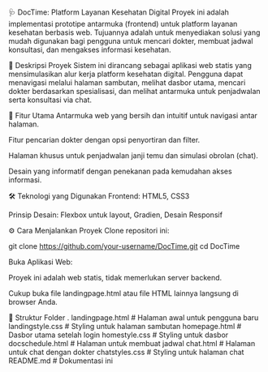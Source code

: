 🩺 DocTime: Platform Layanan Kesehatan Digital
Proyek ini adalah implementasi prototipe antarmuka (frontend) untuk platform layanan kesehatan berbasis web. Tujuannya adalah untuk menyediakan solusi yang mudah digunakan bagi pengguna untuk mencari dokter, membuat jadwal konsultasi, dan mengakses informasi kesehatan.

📝 Deskripsi Proyek
Sistem ini dirancang sebagai aplikasi web statis yang mensimulasikan alur kerja platform kesehatan digital. Pengguna dapat menavigasi melalui halaman sambutan, melihat dasbor utama, mencari dokter berdasarkan spesialisasi, dan melihat antarmuka untuk penjadwalan serta konsultasi via chat.

🚀 Fitur Utama
Antarmuka web yang bersih dan intuitif untuk navigasi antar halaman.

Fitur pencarian dokter dengan opsi penyortiran dan filter.

Halaman khusus untuk penjadwalan janji temu dan simulasi obrolan (chat).

Desain yang informatif dengan penekanan pada kemudahan akses informasi.

🛠️ Teknologi yang Digunakan
Frontend: HTML5, CSS3

Prinsip Desain: Flexbox untuk layout, Gradien, Desain Responsif

⚙️ Cara Menjalankan Proyek
Clone repositori ini:

git clone https://github.com/your-username/DocTime.git
cd DocTime

Buka Aplikasi Web:

Proyek ini adalah web statis, tidak memerlukan server backend.

Cukup buka file landingpage.html atau file HTML lainnya langsung di browser Anda.

📂 Struktur Folder
.
landingpage.html      # Halaman awal untuk pengguna baru
landingstyle.css      # Styling untuk halaman sambutan
homepage.html         # Dasbor utama setelah login
homestyle.css         # Styling untuk dasbor
docschedule.html      # Halaman untuk membuat jadwal
chat.html             # Halaman untuk chat dengan dokter
chatstyles.css        # Styling untuk halaman chat
README.md             # Dokumentasi ini
